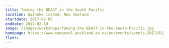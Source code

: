 ```yaml
---
title: Taming the BEAST in the South Pacific
location: Waiheke island, New Zealand
startdate: 2017-02-05
enddate: 2017-02-10
image: /images/workshops/Taming-the-BEAST-in-the-South-Pacific.jpg
homepage: https://www.compevol.auckland.ac.nz/en/events/events-2017/02/beast-south-pacific-1.html
flyer: 
---
```


